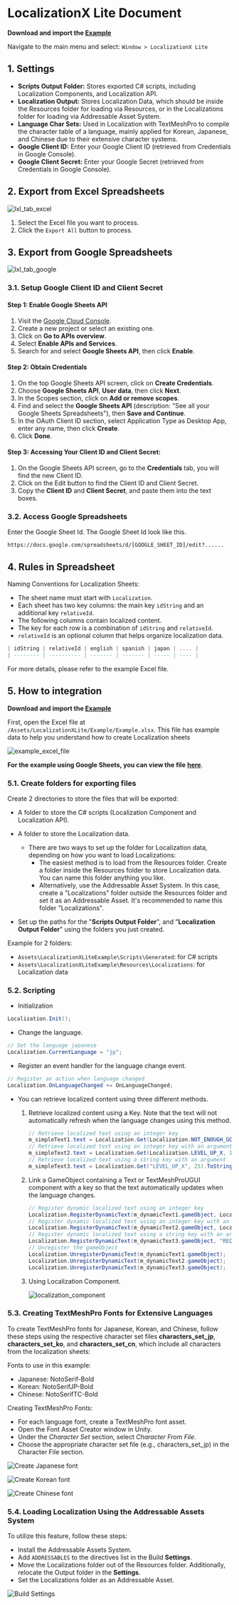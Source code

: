# LocalizationX Lite Document

__Download and import the [Example](https://github.com/hnb-rabear/hnb-rabear.github.io/blob/main/LocalizationXLite/LocalizationXLiteExample.unitypackage)__

Navigate to the main menu and select: `Window > LocalizationX Lite`

## 1. Settings

- __Scripts Output Folder:__ Stores exported C# scripts, including Localization Components, and Localization API.
- __Localization Output:__ Stores Localization Data, which should be inside the Resources folder for loading via Resources, or in the Localizations folder for loading via Addressable Asset System.
- __Language Char Sets:__ Used in Localization with TextMeshPro to compile the character table of a language, mainly applied for Korean, Japanese, and Chinese due to their extensive character systems.
- __Google Client ID:__ Enter your Google Client ID (retrieved from Credentials in Google Console).
- __Google Client Secret:__ Enter your Google Secret (retrieved from Credentials in Google Console).

## 2. Export from Excel Spreadsheets

![lxl_tab_excel](https://github.com/user-attachments/assets/22e325c4-d84b-4fab-87c2-bb40abd58b78)

1. Select the Excel file you want to process.
2. Click the `Export All` button to process.

## 3. Export from Google Spreadsheets

![lxl_tab_google](https://github.com/user-attachments/assets/f1211007-5b32-432d-8cf8-3dbbae746349)

### 3.1. Setup Google Client ID and Client Secret

#### Step 1: Enable Google Sheets API

1. Visit the [Google Cloud Console](https://console.cloud.google.com/).
2. Create a new project or select an existing one.
3. Click on __Go to APIs overview__.
4. Select __Enable APIs and Services__.
5. Search for and select __Google Sheets API__, then click __Enable__.

#### Step 2: Obtain Credentials

1. On the top Google Sheets API screen, click on __Create Credentials__.
2. Choose __Google Sheets API__, __User data__, then click __Next__.
3. In the Scopes section, click on __Add or remove scopes__.
4. Find and select the __Google Sheets API__ (description: "See all your Google Sheets Spreadsheets"), then __Save and Continue__.
5. In the OAuth Client ID section, select Application Type as Desktop App, enter any name, then click __Create__.
6. Click __Done__.

#### Step 3: Accessing Your Client ID and Client Secret:

1. On the Google Sheets API screen, go to the __Credentials__ tab, you will find the new Client ID.
2. Click on the Edit button to find the Client ID and Client Secret.
3. Copy the __Client ID__ and __Client Secret__, and paste them into the text boxes.

### 3.2. Access Google Spreadsheets

Enter the Google Sheet Id.
The Google Sheet Id look like this.

```url
https://docs.google.com/spreadsheets/d/[GOOGLE_SHEET_ID]/edit?......
```

## 4. Rules in Spreadsheet

Naming Conventions for Localization Sheets:

- The sheet name must start with `Localization`.
- Each sheet has two key columns: the main key `idString` and an additional key `relativeId`.
- The following columns contain localized content.
- The key for each row is a combination of `idString` and `relativeId`.
- `relativeId` is an optional column that helps organize localization data.

```a
| idString | relativeId | english | spanish | japan | .... |
| -------- | ---------- | ------- | ------- | ----- | ---- |
```

For more details, please refer to the example Excel file.

## 5. How to integration

__Download and import the [Example](https://github.com/hnb-rabear/hnb-rabear.github.io/blob/main/LocalizationXLite/LocalizationXLiteExample.unitypackage)__

First, open the Excel file at `/Assets/LocalizationXLite/Example/Example.xlsx`. This file has example data to help you understand how to create Localization sheets

![example_excel_file](https://github.com/user-attachments/assets/5330cedb-cc67-4a38-9678-5c74839cd328)

__For the example using Google Sheets, you can view the file__ [__here__](https://docs.google.com/spreadsheets/d/128bv-Nek9n_8tpc4vgkZcNfMZWs61zxk1FW_Ig_WMSA/edit?usp=sharing).

### 5.1. Create folders for exporting files

Create 2 directories to store the files that will be exported:

- A folder to store the C# scripts (Localization Component and Localization API).
- A folder to store the Localization data.

  - There are two ways to set up the folder for Localization data, depending on how you want to load Localizations:
    - The easiest method is to load from the Resources folder. Create a folder inside the Resources folder to store Localization data. You can name this folder anything you like.
    - Alternatively, use the Addressable Asset System. In this case, create a "Localizations" folder outside the Resources folder and set it as an Addressable Asset. It's recommended to name this folder "Localizations".

- Set up the paths for the "__Scripts Output Folder__", and "__Localization Output Folder__" using the folders you just created.

Example for 2 folders:

- `Assets\LocalizationXLiteExample\Scripts\Generated`: for C# scripts
- `Assets\LocalizationXLiteExample\Resources\Localizations`: for Localization data

### 5.2. Scripting

- Initialization

```cs
Localization.Init();
```

- Change the language.

```cs
// Set the language japanese
Localization.CurrentLanguage = "jp";
```

- Register an event handler for the language change event.

```cs
// Register an action when language changed
Localization.OnLanguageChanged += OnLanguageChanged;
```

- You can retrieve localized content using three different methods.

  1. Retrieve localized content using a Key. Note that the text will not automatically refresh when the language changes using this method.

      ```cs
      // Retrieve localized text using an integer key
      m_simpleText1.text = Localization.Get(Localization.NOT_ENOUGH_GOLD).ToString();
      // Retrieve localized text using an integer key with an argument
      m_simpleText2.text = Localization.Get(Localization.LEVEL_UP_X, 10).ToString();
      // Retrieve localized text using a string key with an argument
      m_simpleText3.text = Localization.Get("LEVEL_UP_X", 25).ToString();
      ```

  2. Link a GameObject containing a Text or TextMeshProUGUI component with a key so that the text automatically updates when the language changes.

      ```cs
      // Register dynamic localized text using an integer key
      Localization.RegisterDynamicText(m_dynamicText1.gameObject, Localization.DOUBLE_TAP);
      // Register dynamic localized text using an integer key with an argument
      Localization.RegisterDynamicText(m_dynamicText2.gameObject, Localization.REQ_LVL_X, "3");
      // Register dynamic localized text using a string key with an argument
      Localization.RegisterDynamicText(m_dynamicText3.gameObject, "REQ_LVL_X", "30");
      // Unregister the gameObject
      Localization.UnregisterDynamicText(m_dynamicText1.gameObject);
      Localization.UnregisterDynamicText(m_dynamicText2.gameObject);
      Localization.UnregisterDynamicText(m_dynamicText3.gameObject);
      ```

  3. Using Localization Component.

      ![localization_component](https://github.com/user-attachments/assets/af75b6ca-afe3-4045-8225-9a69b8761572)

### 5.3. Creating TextMeshPro Fonts for Extensive Languages

To create TextMeshPro fonts for Japanese, Korean, and Chinese, follow these steps using the respective character set files __characters_set_jp__, __characters_set_ko__, and __characters_set_cn__, which include all characters from the localization sheets:

Fonts to use in this example:

- Japanese: NotoSerif-Bold
- Korean: NotoSerifJP-Bold
- Chinese: NotoSerifTC-Bold

Creating TextMeshPro Fonts:

- For each language font, create a TextMeshPro font asset.
- Open the Font Asset Creator window in Unity.
- Under the _Character Set_ section, select _Character From File_.
- Choose the appropriate character set file (e.g., characters_set_jp) in the Character File section.

![Create Japanese font](https://github.com/user-attachments/assets/7bc98c77-9994-4551-8e5a-dae51eba9f45)

![Create Korean font](https://github.com/user-attachments/assets/dc14fbbb-b38f-4f56-89b0-844d94b825cb)

![Create Chinese font](https://github.com/user-attachments/assets/08020e00-14b1-47cd-a9f2-be3d4321ca48)

### 5.4. Loading Localization Using the Addressable Assets System

To utilize this feature, follow these steps:

- Install the Addressable Assets System.
- Add `ADDRESSABLES` to the directives list in the Build __Settings__.
- Move the Localizations folder out of the Resources folder. Additionally, relocate the Output folder in the __Settings__.
- Set the Localizations folder as an Addressable Asset.

![Build Settings](https://github.com/user-attachments/assets/229da607-da10-4b87-b799-5d9549e5620d)